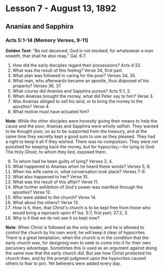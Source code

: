 # Lesson 7 - August 13, 1892
## Ananias and Sapphira
### Acts 5:1-14 (Memory Verses, 9-11)

**Golden Text**: "Be not deceived; God is not mocked; for whatsoever a man soweth, that shall he also reap." Gal. 6:7.

1. How did the early disciples regard their possessions? Acts 4:32.
2. What was the result of this feeling? Verse 34, first part.
3. What plan was followed in caring for the poor? Verses 34, 35.
4. What man, who afterwards became an apostle, thus disposed of his property? Verses 36, 37.
5. What course did Ananias and Sapphira pursue? Acts 5:1, 2.
6. When Ananias brought the money, what did Peter say to him? Verse 3.
7. Was Ananias obliged to sell his land, or to bring the money to the apostles? Verse 4.
8. What motive must have actuated him?

**Note**: While the other disciples were honestly giving their means to help the cause and the poor, Ananias and Sapphira were wholly selfish. They wanted to be thought poor, so as to be supported from the treasury, and at the same time they secretly kept a good sum to use as they pleased. They had a right to keep it all if they wished. There was no compulsion. They were not punished for keeping back the money, but for hypocrisy,—for lying to God. The Holy Ghost, to whom they lied, exposed them.

9. To whom had he been guilty of lying? Verses 3, 4.
10. What happened to Ananias when he heard these words? Verses 5, 6.
11. When his wife came in, what conversation took place? Verses 7-9.
12. What also happened to her? Verse 10.
13. What was the result of this affair? Verse 11.
14. What further exhibition of God's power was manifest through the apostles? Verse 12.
15. Who were added to the church? Verse 14.
16. What about the others? Verse 13.
17. How is it, then, that Christ's church is to be kept free from those who would bring a reproach upon it? Isa. 5:7, first part; 27:2, 3.
18. Why is it that we do not see it so kept now?

**Note**: When Christ is followed as the only leader, and he is allowed to control the church by his own word, he will keep it clear of hypocrites. There is a great temptation, when the church is in the condition that the early church was, for designing men to seek to come into it for their own pecuniary advantage. Sometimes this is used as an argument against doing the same now that the early church did. But see how Christ protected his church then, and by the prompt judgment upon the hypocrites caused others to fear to join. Yet believers were added every day.